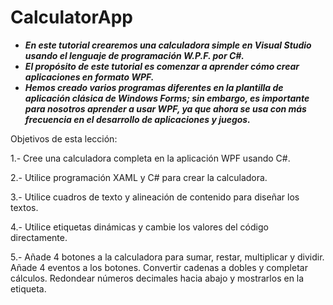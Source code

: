 # CalculatorApp

- **_En este tutorial crearemos una calculadora simple en Visual Studio usando el lenguaje de programación W.P.F. por C#._**
- **_El propósito de este tutorial es comenzar a aprender cómo crear aplicaciones en formato WPF._**
- **_Hemos creado varios programas diferentes en la plantilla de aplicación clásica de Windows Forms; sin embargo, es importante para nosotros aprender a usar WPF, ya que ahora se usa con más frecuencia en el desarrollo de aplicaciones y juegos._**

Objetivos de esta lección:

1.- Cree una calculadora completa en la aplicación WPF usando C#.

2.- Utilice programación XAML y C# para crear la calculadora.

3.- Utilice cuadros de texto y alineación de contenido para diseñar los textos.

4.- Utilice etiquetas dinámicas y cambie los valores del código directamente.

5.- Añade 4 botones a la calculadora para sumar, restar, multiplicar y dividir.
Añade 4 eventos a los botones.
Convertir cadenas a dobles y completar cálculos.
Redondear números decimales hacia abajo y mostrarlos en la etiqueta.
